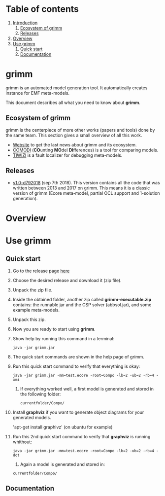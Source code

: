 # Table of contents

1. [Introduction](#grimm)
	1. [Ecosystem of grimm](#ecosystem-of-grimm)
	2. [Releases](#releases)
2. [Overview](#overview)
3. [Use grimm](#use-grimm)
	1. [Quick start](#quick-start)	
	2. [Documentation](#documentation)

# grimm

grimm is an automated model generation tool. It automatically creates instance for EMF meta-models. 

This document describes all what you need to know about **grimm**.

## Ecosystem of grimm

grimm is the centerpiece of more other works (papers and tools) done by the same team. This section gives a small overview of all this work.

- [Website](https://adel-ferdjoukh.ovh/) to get the last news about grimm and its ecosystem.
- [COMODI](https://adel-ferdjoukh.ovh/research/comodi/) (**CO**unting **MO**del **DI**fferences) is a tool for comparing models.
- [TIWIZI](https://adel-ferdjoukh.ovh/research/tiwizi/) is a fault localizer for debugging meta-models.

## Releases


- [v1.0-d792018](https://github.com/ferdjoukh/grimm/releases/tag/v1.0-d792018) (sep 7th 2018). This version contains all the code that was written between 2013 and 2017 on grimm. This means it is a classic version of grimm (Ecore meta-model, partial OCL support and 1-solution generation).    

# Overview

# Use grimm

## Quick start

1. Go to the release page [here](https://github.com/ferdjoukh/grimm/releases)
2. Choose the desired release and download it (zip file).
3. Unpack the zip file.
4. Inside the obtained folder, another zip called **grimm-executable.zip** contains: the runnable jar and the CSP solver (abbsol.jar), and some example meta-models.
5. Unpack this zip.
6. Now you are ready to start using **grimm**.
7. Show help by running this command in a terminal:

	`java -jar grimm.jar`

8. The quick start commands are shown in the help page of grimm.
9. Run this quick start command to verify that everything is okay:

	`java -jar grimm.jar -mm=test.ecore -root=Compo -lb=2 -ub=2 -rb=4 -xmi`

	1. If everything worked well, a first model is generated and stored in the following folder:

		`currentfolder/Compo/`	

10. Install **graphviz** if you want to generate object diagrams for your generated models.

	'apt-get install graphivz' (on ubuntu for example)

11. Run this 2nd quick start command to verify that **graphviz** is running whithout:

	`java -jar grimm.jar -mm=test.ecore -root=Compo -lb=2 -ub=2 -rb=4 -dot`

	1. Again a model is generated and stored in:

	`currentfolder/Compo/`
## Documentation




